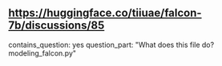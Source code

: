 ## https://huggingface.co/tiiuae/falcon-7b/discussions/85

contains_question: yes
question_part: "What does this file do? modeling_falcon.py"